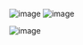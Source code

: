 ![image](https://github.com/user-attachments/assets/ee8f63a5-9cc6-40c3-b39c-e4492315687a)
![image](https://github.com/user-attachments/assets/000dbd41-b9b4-4117-9375-27a76db7c378)

![image](https://github.com/user-attachments/assets/4dd4efa3-ed05-401f-90fa-3dc5162f3e86)
